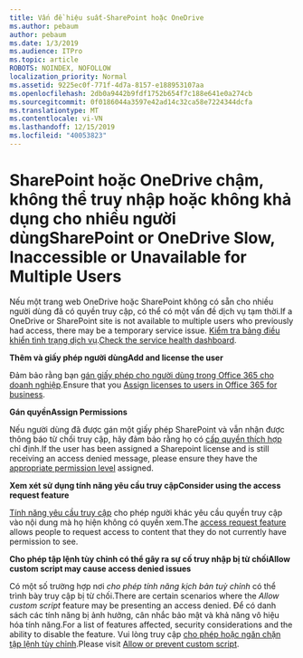 ```yaml
---
title: Vấn đề hiệu suất-SharePoint hoặc OneDrive
ms.author: pebaum
author: pebaum
ms.date: 1/3/2019
ms.audience: ITPro
ms.topic: article
ROBOTS: NOINDEX, NOFOLLOW
localization_priority: Normal
ms.assetid: 9225ec0f-771f-4d7a-8157-e188953107aa
ms.openlocfilehash: 2db0a9442b9fdf1752b654f7c188e641e0a274cb
ms.sourcegitcommit: 0f0186044a3597e42ad14c32ca58e7224344dcfa
ms.translationtype: MT
ms.contentlocale: vi-VN
ms.lasthandoff: 12/15/2019
ms.locfileid: "40053823"
---
```

# <a name="sharepoint-or-onedrive-slow-inaccessible-or-unavailable-for-multiple-users"></a><span data-ttu-id="cc34a-102">SharePoint hoặc OneDrive chậm, không thể truy nhập hoặc không khả dụng cho nhiều người dùng</span><span class="sxs-lookup"><span data-stu-id="cc34a-102">SharePoint or OneDrive Slow, Inaccessible or Unavailable for Multiple Users</span></span>

<span data-ttu-id="cc34a-103">Nếu một trang web OneDrive hoặc SharePoint không có sẵn cho nhiều người dùng đã có quyền truy cập, có thể có một vấn đề dịch vụ tạm thời.</span><span class="sxs-lookup"><span data-stu-id="cc34a-103">If a OneDrive or SharePoint site is not available to multiple users who previously had access, there may be a temporary service issue.</span></span> <span data-ttu-id="cc34a-104">[Kiểm tra bảng điều khiển tình trạng dịch vụ](https://portal.office.com/adminportal/home#/servicehealth).</span><span class="sxs-lookup"><span data-stu-id="cc34a-104">[Check the service health dashboard](https://portal.office.com/adminportal/home#/servicehealth).</span></span>

<span data-ttu-id="cc34a-105">**Thêm và giấy phép người dùng**</span><span class="sxs-lookup"><span data-stu-id="cc34a-105">**Add and license the user**</span></span>

<span data-ttu-id="cc34a-106">Đảm bảo rằng bạn [gán giấy phép cho người dùng trong Office 365 cho doanh nghiệp](https://docs.microsoft.com/office365/admin/subscriptions-and-billing/assign-licenses-to-users?view=o365-worldwide&amp;tabs=One).</span><span class="sxs-lookup"><span data-stu-id="cc34a-106">Ensure that you [Assign licenses to users in Office 365 for business](https://docs.microsoft.com/office365/admin/subscriptions-and-billing/assign-licenses-to-users?view=o365-worldwide&amp;tabs=One).</span></span>


<span data-ttu-id="cc34a-107">**Gán quyền**</span><span class="sxs-lookup"><span data-stu-id="cc34a-107">**Assign Permissions**</span></span>

<span data-ttu-id="cc34a-108">Nếu người dùng đã được gán một giấy phép SharePoint và vẫn nhận được thông báo từ chối truy cập, hãy đảm bảo rằng họ có [cấp quyền thích hợp](https://docs.microsoft.com/sharepoint/understanding-permission-levels) chỉ định.</span><span class="sxs-lookup"><span data-stu-id="cc34a-108">If the user has been assigned a Sharepoint license and is still receiving an access denied message, please ensure they have the [appropriate permission level](https://docs.microsoft.com/sharepoint/understanding-permission-levels) assigned.</span></span>

<span data-ttu-id="cc34a-109">**Xem xét sử dụng tính năng yêu cầu truy cập**</span><span class="sxs-lookup"><span data-stu-id="cc34a-109">**Consider using the access request feature**</span></span>

<span data-ttu-id="cc34a-110">[Tính năng yêu cầu truy cập](https://support.office.com/article/Set-up-and-manage-access-requests-94B26E0B-2822-49D4-929A-8455698654B3) cho phép người khác yêu cầu quyền truy cập vào nội dung mà họ hiện không có quyền xem.</span><span class="sxs-lookup"><span data-stu-id="cc34a-110">The [access request feature](https://support.office.com/article/Set-up-and-manage-access-requests-94B26E0B-2822-49D4-929A-8455698654B3) allows people to request access to content that they do not currently have permission to see.</span></span>

<span data-ttu-id="cc34a-111">**Cho phép tập lệnh tùy chỉnh có thể gây ra sự cố truy nhập bị từ chối**</span><span class="sxs-lookup"><span data-stu-id="cc34a-111">**Allow custom script may cause access denied issues**</span></span>

<span data-ttu-id="cc34a-112">Có một số trường hợp nơi *cho phép tính năng kịch bản tuỳ chỉnh* có thể trình bày truy cập bị từ chối.</span><span class="sxs-lookup"><span data-stu-id="cc34a-112">There are certain scenarios where the *Allow custom script* feature may be presenting an access denied.</span></span> <span data-ttu-id="cc34a-113">Để có danh sách các tính năng bị ảnh hưởng, cân nhắc bảo mật và khả năng vô hiệu hóa tính năng.</span><span class="sxs-lookup"><span data-stu-id="cc34a-113">For a list of features affected, security considerations and the ability to disable the feature.</span></span> <span data-ttu-id="cc34a-114">Vui lòng truy cập [cho phép hoặc ngăn chặn tập lệnh tùy chỉnh](https://docs.microsoft.com/sharepoint/allow-or-prevent-custom-script).</span><span class="sxs-lookup"><span data-stu-id="cc34a-114">Please visit [Allow or prevent custom script](https://docs.microsoft.com/sharepoint/allow-or-prevent-custom-script).</span></span>

